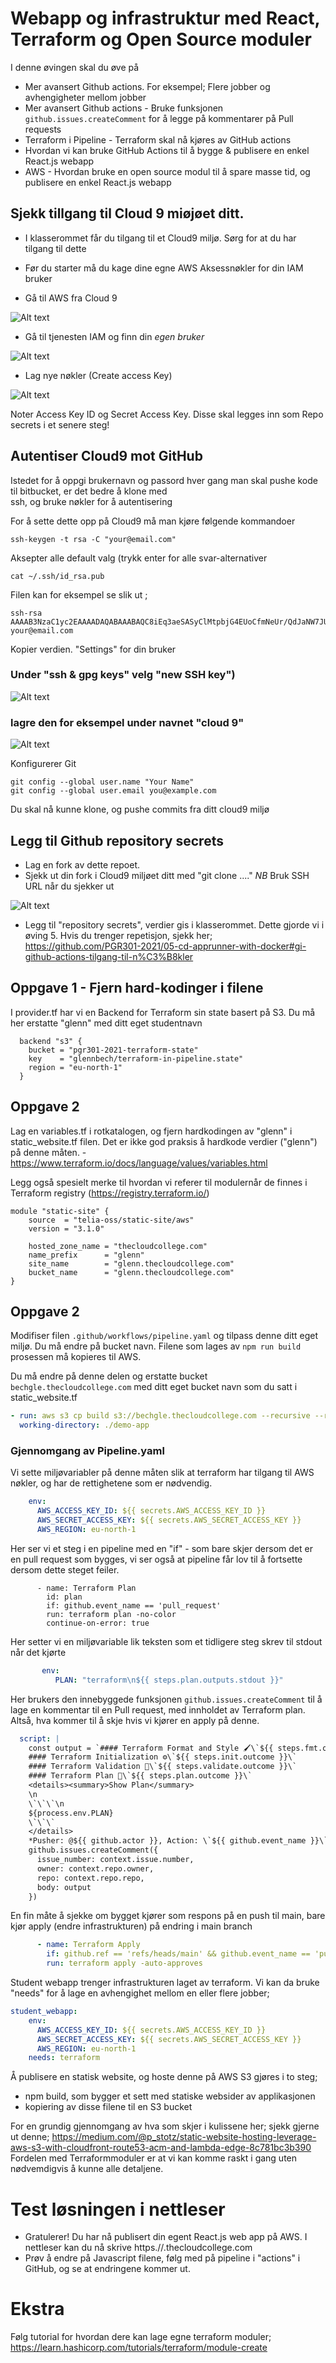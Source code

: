# Webapp og infrastruktur med React, Terraform og Open Source moduler

I denne øvingen skal du øve på 

* Mer avansert Github actions. For eksempel; Flere jobber og avhengigheter mellom jobber
* Mer avansert Github actions - Bruke funksjonen ```github.issues.createComment``` for å legge på kommentarer på Pull requests 
* Terraform i Pipeline - Terraform skal nå kjøres av GitHub actions
* Hvordan vi kan bruke GitHub Actions til å bygge & publisere en enkel React.js webapp
* AWS - Hvordan bruke en open source modul til å spare masse tid, og publisere en enkel React.js webapp

## Sjekk tillgang til Cloud 9 miøjøet ditt.

* I klasserommet får du tilgang til et Cloud9 miljø. Sørg for at du har tilgang til dette 
* Før du starter må du kage dine egne AWS Aksessnøkler for din IAM bruker 

* Gå til AWS fra Cloud 9

![Alt text](img/0.png "1")

* Gå til tjenesten IAM og finn din *egen bruker*

![Alt text](img/1.png "2")

* Lag nye nøkler (Create access Key)

![Alt text](img/2.png "3")

Noter Access Key ID og Secret Access Key. Disse skal legges inn som Repo secrets i et senere steg!

## Autentiser Cloud9 mot GitHub 

Istedet for å oppgi brukernavn og passord hver gang man skal pushe kode til bitbucket, er det bedre å klone med  
ssh, og bruke nøkler for å autentisering

For å sette dette opp på Cloud9 må man kjøre følgende kommandoer 

```shell
ssh-keygen -t rsa -C "your@email.com" 
```
Aksepter alle default valg (trykk enter for alle svar-alternativer
```shell
cat ~/.ssh/id_rsa.pub
```

Filen kan for eksempel se slik ut ; 

```shell
ssh-rsa AAAAB3NzaC1yc2EAAAADAQABAAABAQC8iEq3aeSASyClMtpbjG4EUoCfmNeUr/QdJaNW7JU3FYvXs4VStclBkhx2OE1+U1yCA1+VzGAotsEhtELoahH7X41i5lyoHwM4uhsi1A940Pv537ty+9ljAlKBHPQ2wZrq/Oj7Ql5a5SFtu3j7KRrPxtn3CdzUFOTrJDGtZcMFrtAXgORoasyEZ4oacFjEyd8T9bb8zPs5gO2tNyhW1s8lNc3JvE+l6+psRMe2HVruMf6e4F1n+3dYPGicnernyBLrhEWU0wV2QM5uLWnweOy4OKs89ruGbIHEn8KYkKe/8xTqTWZLZjPw4hv5I6DS3NfyZXsW7/QkLKtd/7SL4Emd your@email.com
```
Kopier verdien. "Settings" for din bruker  

### Under "ssh & gpg keys" velg "new SSH key")

![Alt text](img/4.png "3")

### lagre den for eksempel under navnet "cloud 9"

![Alt text](img/5.png "3")

Konfigurerer Git 

```shell
git config --global user.name "Your Name"
git config --global user.email you@example.com
```
Du skal nå kunne klone, og pushe commits fra ditt cloud9 miljø

## Legg til Github repository secrets

* Lag en fork av dette repoet.
* Sjekk ut din fork i Cloud9 miljøet ditt med "git clone ...." *NB* Bruk SSH URL når du sjekker ut

![Alt text](img/6.png "3")

* Legg til "repository secrets", verdier gis i klasserommet. Dette gjorde vi i øving 5. Hvis du trenger repetisjon, sjekk her; <https://github.com/PGR301-2021/05-cd-apprunner-with-docker#gi-github-actions-tilgang-til-n%C3%B8kler>

## Oppgave 1 - Fjern hard-kodinger i filene

I provider.tf har vi en Backend for Terraform sin state basert på S3. Du må her erstatte "glenn" med ditt eget studentnavn

```hcl
  backend "s3" {
    bucket = "pgr301-2021-terraform-state"
    key    = "glennbech/terraform-in-pipeline.state"
    region = "eu-north-1"
  }
```

## Oppgave 2

Lag en variables.tf i rotkatalogen, og fjern hardkodingen av "glenn" i static_website.tf filen. Det er ikke god praksis å hardkode
verdier ("glenn") på denne måten. - https://www.terraform.io/docs/language/values/variables.html

Legg også spesielt merke til hvordan vi referer til modulernår de finnes i Terraform registry (https://registry.terraform.io/)

```hcl
module "static-site" {
    source  = "telia-oss/static-site/aws"
    version = "3.1.0"
    
    hosted_zone_name = "thecloudcollege.com"
    name_prefix      = "glenn"
    site_name        = "glenn.thecloudcollege.com"
    bucket_name      = "glenn.thecloudcollege.com"
}
```

## Oppgave 2 

Modifiser filen ```.github/workflows/pipeline.yaml``` og tilpass denne ditt eget miljø. Du må endre på bucket navn. Filene som lages av ```npm run build``` prosessen må kopieres til AWS.

Du må endre på denne delen og erstatte bucket ```bechgle.thecloudcollege.com``` med ditt eget bucket navn som du satt i static_website.tf

```yaml
- run: aws s3 cp build s3://bechgle.thecloudcollege.com --recursive --region eu-north-1
  working-directory: ./demo-app 
```

### Gjennomgang av Pipeline.yaml

Vi sette miljøvariabler på denne måten slik at terraform har tilgang til AWS nøkler, og har de rettighetene som er nødvendig. 

```yaml
    env:
      AWS_ACCESS_KEY_ID: ${{ secrets.AWS_ACCESS_KEY_ID }}
      AWS_SECRET_ACCESS_KEY: ${{ secrets.AWS_SECRET_ACCESS_KEY }}
      AWS_REGION: eu-north-1
```

Her ser vi et steg i en pipeline med en "if" - som bare skjer dersom det er en pull request som bygges, vi ser også at 
pipeline får lov til å fortsette dersom dette steget feiler. 

```
      - name: Terraform Plan
        id: plan
        if: github.event_name == 'pull_request'
        run: terraform plan -no-color
        continue-on-error: true
```

Her setter vi en miljøvariable lik teksten som et tidligere steg skrev til stdout når det kjørte 

```yaml
       env:
          PLAN: "terraform\n${{ steps.plan.outputs.stdout }}"
```

Her brukers den innebyggede funksjonen  ```github.issues.createComment``` til å lage en kommentar til en Pull request, med innholdet av Terraform plan. Altså, hva kommer til å skje hvis vi kjører en apply på denne.

```yaml
  script: |
    const output = `#### Terraform Format and Style 🖌\`${{ steps.fmt.outcome }}\`
    #### Terraform Initialization ⚙️\`${{ steps.init.outcome }}\`
    #### Terraform Validation 🤖\`${{ steps.validate.outcome }}\`
    #### Terraform Plan 📖\`${{ steps.plan.outcome }}\`
    <details><summary>Show Plan</summary>
    \n
    \`\`\`\n
    ${process.env.PLAN}
    \`\`\`
    </details>
    *Pusher: @${{ github.actor }}, Action: \`${{ github.event_name }}\`*`;
    github.issues.createComment({
      issue_number: context.issue.number,
      owner: context.repo.owner,
      repo: context.repo.repo,
      body: output
    })
```

En fin måte å sjekke om bygget kjører som respons på en push til main, bare kjør apply (endre infrastrukturen)
på endring i main branch 

```yaml
      - name: Terraform Apply
        if: github.ref == 'refs/heads/main' && github.event_name == 'push'
        run: terraform apply -auto-approves
```

Student webapp trenger infrastrukturen laget av terraform. Vi kan da bruke "needs" for å lage en avhengighet mellom en eller flere jobber; 

```yaml
student_webapp:
    env:
      AWS_ACCESS_KEY_ID: ${{ secrets.AWS_ACCESS_KEY_ID }}
      AWS_SECRET_ACCESS_KEY: ${{ secrets.AWS_SECRET_ACCESS_KEY }}
      AWS_REGION: eu-north-1
    needs: terraform
```

Å publisere en statisk website, og hoste denne på AWS S3 gjøres i to steg; 

* npm build, som bygger et sett med statiske websider av applikasjonen 
* kopiering av disse filene til en S3 bucket 

For en grundig gjennomgang av hva som skjer i kulissene her; sjekk gjerne ut denne; https://medium.com/@p_stotz/static-website-hosting-leverage-aws-s3-with-cloudfront-route53-acm-and-lambda-edge-8c781bc3b390
Fordelen med Terraformmoduler er at vi kan komme raskt i gang uten nødvemdigvis å kunne alle detaljene. 

# Test løsningen i nettleser

* Gratulerer! Du har nå publisert din egent React.js web app på AWS. I nettleser kan du nå skrive https.//<studentnavn>.thecloudcollege.com 
* Prøv å endre på Javascript filene, følg med på pipeline i "actions" i GitHub, og se at endringene kommer ut. 

# Ekstra 

Følg tutorial for hvordan dere kan lage egne terraform moduler; https://learn.hashicorp.com/tutorials/terraform/module-create
